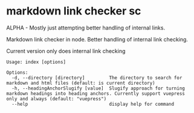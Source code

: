 # markdown link checker sc

ALPHA - Mostly just attempting better handling of internal links.

Markdown link checker in node.
Better handling of internal link checking.


Current version only does internal link checking

```
Usage: index [options]

Options:
  -d, --directory [directory]         The directory to search for markdown and html files (default: is current directory)
  -h, --headingAnchorSlugify [value]  Slugify approach for turning markdown headings into heading anchors. Currently support vuepress only and always (default: "vuepress")
  --help                              display help for command
```
